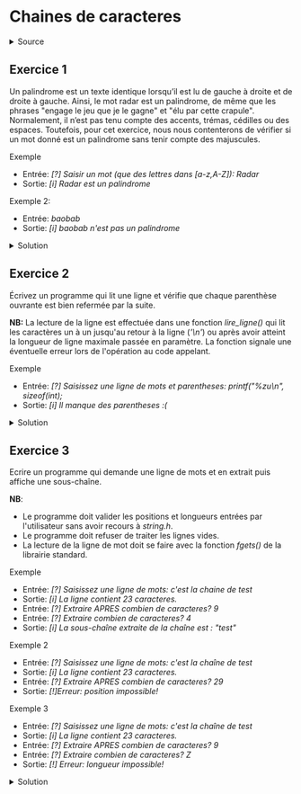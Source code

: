 # Chaines de caracteres
<details>
<summary>Source</summary>
(https://zestedesavoir.com/tutoriels/755/le-langage-c-1/1043_aggregats-memoire-et-fichiers/4283_les-chaines-de-caracteres/)
</details>

## Exercice 1
Un palindrome est un texte identique lorsqu’il est lu de gauche à droite et de droite à gauche. Ainsi, le mot radar est un palindrome, de même que les phrases "engage le jeu que je le gagne" et "élu par cette crapule". Normalement, il n’est pas tenu compte des accents, trémas, cédilles ou des espaces. Toutefois, pour cet exercice, nous nous contenterons de vérifier si un mot donné est un palindrome sans tenir compte des majuscules.

Exemple
- Entrée: _[?] Saisir un mot (que des lettres dans [a-z,A-Z]): Radar_
- Sortie: _[i] Radar est un palindrome_

Exemple 2:
- Entrée: _baobab_
- Sortie: _[i] baobab n'est pas un palindrome_

<details>
<summary>Solution</summary>

~~~cpp

#include <stdio.h>
#include <stdbool.h>
#include <ctype.h>

// test si la chaine passée en argument est un palindrome
bool palindrome(char *s) {
    size_t len = 0;

    // calcul de la longueur de la chaine
    while (s[len] != '\0') ++len;

    // test de la symétrie des caractères
    for (size_t i = 0; i < len; ++i)
        if (s[i] != s[len - 1 - i]) return false;

    return true;
}

int main() {
    char str[100], upstr[100];
    int i;

    // mot à saisir
    printf("[?] Saisir un mot (que des lettres dans [a-z,A-Z]): ");
    scanf("%99s", str);

    // conversion en majuscules
    for (i = 0; i < 99; i++) upstr[i] = toupper(str[i]);

    // test du palindrome sur le mot en majuscules
    if (palindrome(upstr)) printf("[i] %s est un palindrome\n", str);
    else printf("[i] %s n'est pas un palindrome\n", str);

    return 0;
}

~~~
</details>

## Exercice 2
Écrivez un programme qui lit une ligne et vérifie que chaque parenthèse ouvrante est bien refermée par la suite.
 
**NB:** La lecture de la ligne est effectuée dans une fonction _lire_ligne()_ qui lit les caractères un à un jusqu'au retour à la ligne (_'\n'_) ou après avoir atteint la longueur de ligne maximale passée en paramètre. La fonction signale une éventuelle erreur lors de l'opération au code appelant.

Exemple
- Entrée: _[?] Saisissez une ligne de mots et parentheses: printf("%zu\n", sizeof(int);_
- Sortie: _[i] Il manque des parentheses :(_

<details>
<summary>Solution</summary>

~~~cpp

#include <stdio.h>
#include <stdbool.h>

// Wikipedia: "Lisp (historically LISP, an abbreviation of "list processing") is a family of programming languages
//             with a long history and a distinctive, fully parenthesized"
// Anecdote: certains interprètent "lisp" comme "Lot of Idiot and Stupid Parenthesis"... :o 

bool lire_ligne(char *chaine, size_t max) {
    size_t i;

    for (i = 0; i < max - 1; ++i) {
        char c;

        if (scanf("%c", &c) != 1) return false;
        else if (c == '\n') break;

        chaine[i] = c;
    }

    chaine[i] = '\0';
    return true;
}

int main(void) {
    char s[255];

    printf("Saisissez une ligne de mots et parentheses: ");

    if (!lire_ligne(s, sizeof s)) {
        printf("[!] Erreur lors de la saisie.\n");
        return -1;
    }

    int n = 0;

    for (char *t = s; *t != '\0'; ++t) {
        if (*t == '(') ++n;
        else if (*t == ')') --n;

        if (n < 0) break;
    }

    if (n == 0) printf("[i] Le compte est bon :)\n");
    else printf("[i] Il manque des parentheses :(\n");

    return 0;
}

~~~
</details>

## Exercice 3
Ecrire un programme qui demande une ligne de mots et en extrait puis affiche une sous-chaîne.

**NB**:
- Le programme doit valider les positions et longueurs entrées par l'utilisateur sans avoir recours à _string.h_.
- Le programme doit refuser de traiter les lignes vides.
- La lecture de la ligne de mot doit se faire avec la fonction _fgets()_ de la librairie standard.

Exemple
- Entrée: _[?] Saisissez une ligne de mots: c'est la chaine de test_
- Sortie: _[i] La ligne contient 23 caracteres._
- Entrée: _[?] Extraire APRES combien de caracteres? 9_
- Entrée: _[?] Extraire combien de caracteres? 4_
- Sortie: _[i] La sous-chaîne extraite de la chaîne est : "test"_

Exemple 2
- Entrée: _[?] Saisissez une ligne de mots: c'est la chaîne de test_
- Sortie: _[i] La ligne contient 23 caracteres._
- Entrée: _[?] Extraire APRES combien de caracteres? 29_
- Sortie: _[!]Erreur: position impossible!_

Exemple 3
- Entrée: _[?] Saisissez une ligne de mots: c'est la chaîne de test_
- Sortie: _[i] La ligne contient 23 caracteres._
- Entrée: _[?] Extraire APRES combien de caracteres? 9_
- Entrée: _[?] Extraire combien de caracteres? Z_
- Sortie: _[!] Erreur: longueur impossible!_

<details>
<summary>Solution</summary>

~~~cpp

#include <stdio.h>

int main() {
    char str[100], sstr[100]; // Input string and extracted substring
    int pos = -1, l = 0, ll = 0, c = 0; // Position, lengths of string and substring, counter

    printf("\n\nExtract a substring from a given string:\n"); // Information about the task
    printf("----------------------------------------\n");

    // Get a string from the standard input
    printf("[?] Saisissez une ligne de mots: ");
    fgets(str, sizeof str, stdin);
    while (!(str[ll] == '\n' || str[ll] == '\0')) ll++;
    str[ll] = '\0'; // Remove '\n' if any

    printf("[i] La ligne contient %d caracteres.\n", ll);
    if (ll == 0) {
        printf("[!] Erreur: ligne vide!\n");
        return -1; // Stopped execution
    }

    // Get the starting position of substring
    printf("[?] Extraire APRES combien de caracteres? ");
    pos = -1;
    if (scanf("%d", &pos) == 0 || pos < 0 || pos >= ll) {
        printf("[!] Erreur: position impossible!\n");
        return -1; // Stopped execution
    }

    printf("[?] Extraire combien de caracteres? ");
    // Get the length of the substring
    if (scanf("%d", &l) == 0 || l <= 0 || l >= (ll - pos)) {
        printf("[!] Erreur: longueur impossible!\n");
        return -1; // Stopped execution
    }

    // Extracting the substring
    while (c < l) {
        sstr[c] = str[pos + c]; // Copy characters from the specified position
        c++;
    }
    sstr[c] = '\0'; // end of the substring
    printf("[i] La sous-chaîne extraite de la chaîne est : \"%s\" \n\n", sstr); // Display the extracted substring

    return 0; // Successful execution
}


~~~
</details>

